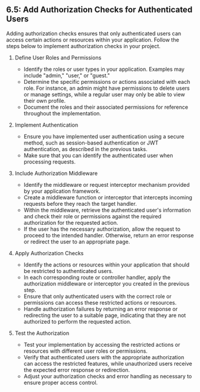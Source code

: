 
## 6.5: Add Authorization Checks for Authenticated Users

Adding authorization checks ensures that only authenticated users can access certain actions or resources within your application. Follow the steps below to implement authorization checks in your project.

1. Define User Roles and Permissions
   - Identify the roles or user types in your application. Examples may include "admin," "user," or "guest."
   - Determine the specific permissions or actions associated with each role. For instance, an admin might have permissions to delete users or manage settings, while a regular user may only be able to view their own profile.
   - Document the roles and their associated permissions for reference throughout the implementation.

2. Implement Authentication
   - Ensure you have implemented user authentication using a secure method, such as session-based authentication or JWT authentication, as described in the previous tasks.
   - Make sure that you can identify the authenticated user when processing requests.

3. Include Authorization Middleware
   - Identify the middleware or request interceptor mechanism provided by your application framework.
   - Create a middleware function or interceptor that intercepts incoming requests before they reach the target handler.
   - Within the middleware, retrieve the authenticated user's information and check their role or permissions against the required authorization for the requested action.
   - If the user has the necessary authorization, allow the request to proceed to the intended handler. Otherwise, return an error response or redirect the user to an appropriate page.

4. Apply Authorization Checks
   - Identify the actions or resources within your application that should be restricted to authenticated users.
   - In each corresponding route or controller handler, apply the authorization middleware or interceptor you created in the previous step.
   - Ensure that only authenticated users with the correct role or permissions can access these restricted actions or resources.
   - Handle authorization failures by returning an error response or redirecting the user to a suitable page, indicating that they are not authorized to perform the requested action.

5. Test the Authorization
   - Test your implementation by accessing the restricted actions or resources with different user roles or permissions.
   - Verify that authenticated users with the appropriate authorization can access the restricted features, while unauthorized users receive the expected error response or redirection.
   - Adjust your authorization checks and error handling as necessary to ensure proper access control.


